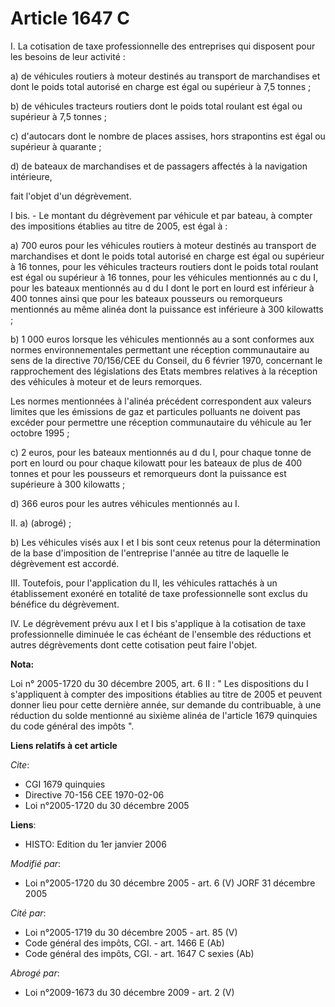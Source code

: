 # Article 1647 C

I. La cotisation de taxe professionnelle des entreprises qui disposent pour les besoins de leur activité :

a) de véhicules routiers à moteur destinés au transport de marchandises et dont le poids total autorisé en charge est égal ou
supérieur à 7,5 tonnes ;

b) de véhicules tracteurs routiers dont le poids total roulant est égal ou supérieur à 7,5 tonnes ;

c) d'autocars dont le nombre de places assises, hors strapontins est égal ou supérieur à quarante ;

d) de bateaux de marchandises et de passagers affectés à la navigation intérieure,

fait l'objet d'un dégrèvement.

I bis. - Le montant du dégrèvement par véhicule et par bateau, à compter des impositions établies au titre de 2005, est égal
à :

a) 700 euros pour les véhicules routiers à moteur destinés au transport de marchandises et dont le poids total autorisé en
charge est égal ou supérieur à 16 tonnes, pour les véhicules tracteurs routiers dont le poids total roulant est égal ou
supérieur à 16 tonnes, pour les véhicules mentionnés au c du I, pour les bateaux mentionnés au d du I dont le port en lourd
est inférieur à 400 tonnes ainsi que pour les bateaux pousseurs ou remorqueurs mentionnés au même alinéa dont la puissance
est inférieure à 300 kilowatts ;

b) 1 000 euros lorsque les véhicules mentionnés au a sont conformes aux normes environnementales permettant une réception
communautaire au sens de la directive 70/156/CEE du Conseil, du 6 février 1970, concernant le rapprochement des législations
des Etats membres relatives à la réception des véhicules à moteur et de leurs remorques.

Les normes mentionnées à l'alinéa précédent correspondent aux valeurs limites que les émissions de gaz et particules
polluants ne doivent pas excéder pour permettre une réception communautaire du véhicule au 1er octobre 1995 ;

c) 2 euros, pour les bateaux mentionnés au d du I, pour chaque tonne de port en lourd ou pour chaque kilowatt pour les
bateaux de plus de 400 tonnes et pour les pousseurs et remorqueurs dont la puissance est supérieure à 300 kilowatts ;

d) 366 euros pour les autres véhicules mentionnés au I.

II. a) (abrogé) ;

b) Les véhicules visés aux I et I bis sont ceux retenus pour la détermination de la base d'imposition de l'entreprise l'année
au titre de laquelle le dégrèvement est accordé.

III. Toutefois, pour l'application du II, les véhicules rattachés à un établissement exonéré en totalité de taxe
professionnelle sont exclus du bénéfice du dégrèvement.

IV. Le dégrèvement prévu aux I et I bis s'applique à la cotisation de taxe professionnelle diminuée le cas échéant de
l'ensemble des réductions et autres dégrèvements dont cette cotisation peut faire l'objet.

**Nota:**

Loi n° 2005-1720 du 30 décembre 2005, art. 6 II : " Les dispositions du I s'appliquent à compter des impositions établies au
titre de 2005 et peuvent donner lieu pour cette dernière année, sur demande du contribuable, à une réduction du solde
mentionné au sixième alinéa de l'article 1679 quinquies du code général des impôts ".

**Liens relatifs à cet article**

_Cite_:

  - CGI 1679 quinquies
  - Directive 70-156 CEE 1970-02-06
  - Loi n°2005-1720 du 30 décembre 2005

**Liens**:

  - HISTO: Edition du 1er janvier 2006

_Modifié par_:

  - Loi n°2005-1720 du 30 décembre 2005 - art. 6 (V) JORF 31 décembre 2005

_Cité par_:

  - Loi n°2005-1719 du 30 décembre 2005 - art. 85 (V)
  - Code général des impôts, CGI. - art. 1466 E (Ab)
  - Code général des impôts, CGI. - art. 1647 C sexies (Ab)

_Abrogé par_:

  - Loi n°2009-1673 du 30 décembre 2009 - art. 2 (V)
